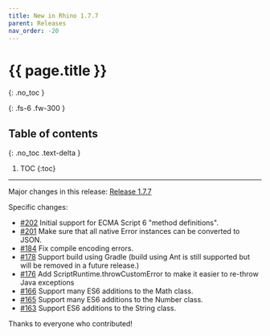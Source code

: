 ```yaml
---
title: New in Rhino 1.7.7
parent: Releases
nav_order: -20
---
```


# {{ page.title }}
{: .no_toc }

{: .fs-6 .fw-300 }

## Table of contents
{: .no_toc .text-delta }

1. TOC
{:toc}

---
Major changes in this release: [Release 1.7.7](https://github.com/mozilla/rhino/issues?q=milestone%3A%22Release+1.7.7%22+is%3Aclosed)

Specific changes:
- [#202](https://github.com/mozilla/rhino/issues/202) Initial support for ECMA Script 6 "method definitions".
- [#201](https://github.com/mozilla/rhino/issues/201) Make sure that all native Error instances can be converted to JSON.
- [#184](https://github.com/mozilla/rhino/issues/184) Fix compile encoding errors.
- [#178](https://github.com/mozilla/rhino/issues/178) Support build using Gradle (build using Ant is still supported but will be removed in a future release.)
- [#176](https://github.com/mozilla/rhino/issues/176) Add ScriptRuntime.throwCustomError to make it easier to re-throw Java exceptions
- [#166](https://github.com/mozilla/rhino/issues/166) Support many ES6 additions to the Math class.
- [#165](https://github.com/mozilla/rhino/issues/165) Support many ES6 additions to the Number class.
- [#163](https://github.com/mozilla/rhino/issues/163) Support ES6 additions to the String class.

Thanks to everyone who contributed!
